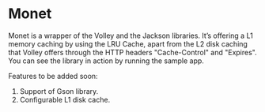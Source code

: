 # Monet
Monet is a wrapper of the Volley and the Jackson libraries. It’s 
offering a L1 memory caching by using the LRU Cache, apart from 
the L2 disk caching that Volley offers through the HTTP headers 
"Cache-Control" and "Expires". You can see the library in action 
by running the sample app.

Features to be added soon:

1. Support of Gson library.
2. Configurable L1 disk cache.
